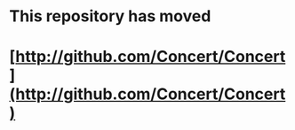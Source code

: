# This repository has moved

# [http://github.com/Concert/Concert](http://github.com/Concert/Concert)